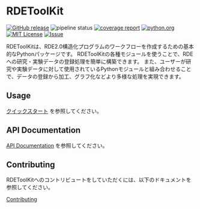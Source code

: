 # RDEToolKit

[![GitHub release](https://img.shields.io/github/v/release/nims-dpfc/RDEToolKit.svg)](https://github.com/nims-dpfc/RDEToolKit/releases)
![pipeline status](https://github.com/nims-dpfc/RDEToolKit/actions/workflows/main.yml/badge.svg)
[![coverage report](https://gitlab.nims.go.jp/dpfc/data_registry/rde20/rdetoolkit/badges/main/coverage.svg)](https://gitlab.nims.go.jp/dpfc/data_registry/rde20/rdetoolkit/-/commits/main)
[![python.org](https://img.shields.io/badge/Python-3.9%7C3.10%7C3.11-%233776AB?logo=python)](https://www.python.org/downloads/release/python-3917/)
[![MIT License](https://img.shields.io/badge/license-MIT-green)](https://gitlab.nims.go.jp/dpfc/data_registry/rde20/rdetoolkit/-/blob/main/LICENSE)
[![Issue](https://img.shields.io/badge/issue_tracking-gitlab-orange)](https://github.com/nims-dpfc/rdetoolkit/issues)


RDEToolKitは、RDE2.0構造化プログラムのワークフローを作成するための基本的なPythonパッケージです。
RDEToolKitの各種モジュールを使うことで、RDEへの研究・実験データの登録処理を簡単に構築できます。
また、ユーザーが研究や実験データに対して使用されているPythonモジュールと組み合わせることで、データの登録から加工、グラフ化などより多様な処理を実現できます。

## Usage

[クイックスタート](usage/quickstart.md) を参照してください。

## API Documentation

[API Documentation](rdetoolkit/impl/compressed_controller) を参照してください。

## Contributing

RDEToolKitへのコントリビュートをしていただくには、以下のドキュメントを参照してください。

[Contributing](contribute/home.md)
